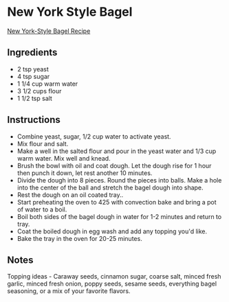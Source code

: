 # New York Style Bagel

[New York-Style Bagel Recipe](https://www.sophisticatedgourmet.com/2009/10/new-york-style-bagel-recipe/)

## Ingredients

- 2 tsp yeast
- 4 tsp sugar
- 1 1/4 cup warm water
- 3 1/2 cups flour
- 1 1/2 tsp salt

## Instructions

- Combine yeast, sugar, 1/2 cup water to activate yeast.
- Mix flour and salt.
- Make a well in the salted flour and pour in the yeast water and 1/3 cup warm water. Mix well and knead.
- Brush the bowl with oil and coat dough. Let the dough rise for 1 hour then punch it down, let rest another 10 minutes.
- Divide the dough into 8 pieces. Round the pieces into balls. Make a hole into the center of the ball and stretch the bagel dough into shape.
- Rest the dough on an oil coated tray..
- Start preheating the oven to 425 with convection bake and bring a pot of water to a boil.
- Boil both sides of the bagel dough in water for 1-2 minutes and return to tray.
- Coat the boiled dough in egg wash and add any topping you'd like.
- Bake the tray in the oven for 20-25 minutes.

## Notes

Topping ideas - Caraway seeds, cinnamon sugar, coarse salt, minced fresh garlic, minced fresh onion, poppy seeds, sesame seeds, everything bagel seasoning, or a mix of your favorite flavors.
